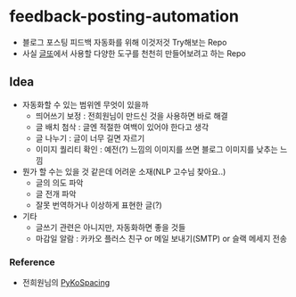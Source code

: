 # feedback-posting-automation
- 블로그 포스팅 피드백 자동화를 위해 이것저것 Try해보는 Repo
- 사실 [글또](https://www.slideshare.net/zzsza/ss-137831892)에서 사용할 다양한 도구를 천천히 만들어보려고 하는 Repo

## Idea
- 자동화할 수 있는 범위엔 무엇이 있을까
    - 띄어쓰기 보정 : 전희원님이 만드신 것을 사용하면 바로 해결
    - 글 배치 첨삭 : 글엔 적절한 여백이 있어야 한다고 생각
    - 글 나누기 : 글이 너무 길면 자르기
    - 이미지 퀄리티 확인 : 예전(?) 느낌의 이미지를 쓰면 블로그 이미지를 낮추는 느낌
- 뭔가 할 수는 있을 것 같은데 어려운 소재(NLP 고수님 찾아요..)
    - 글의 의도 파악
    - 글 전개 파악
    - 잘못 번역하거나 이상하게 표현한 글(?)
- 기타
    - 글쓰기 관련은 아니지만, 자동화하면 좋을 것들
    - 마감일 알람 : 카카오 플러스 친구 or 메일 보내기(SMTP) or 슬랙 메세지 전송
  
### Reference
- 전희원님의 [PyKoSpacing](https://github.com/haven-jeon/PyKoSpacing)
  
